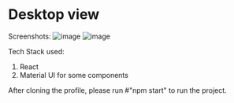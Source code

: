 # Desktop view

Screenshots:
![image](https://github.com/Greninja28/VENQ-task/assets/89766122/9ba6e0c6-5dd7-4414-b4e7-bafef05e1848)
![image](https://github.com/Greninja28/VENQ-task/assets/89766122/2ef5aa30-3e9a-40ba-9cc2-42d3e4f5292c)

Tech Stack used: 
1. React
2. Material UI for some components

After cloning the profile, please run #"npm start" to run the project.
